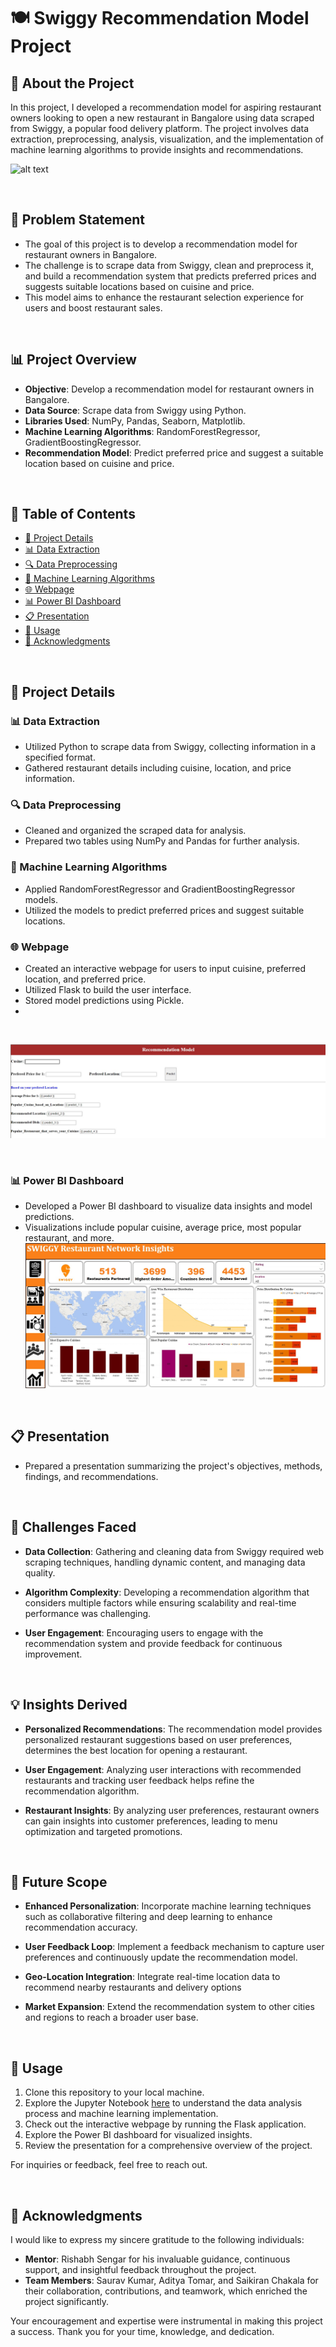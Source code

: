 # 🍽️ Swiggy Recommendation Model Project

## 📌 About the Project

In this project, I developed a recommendation model for aspiring restaurant owners looking to open a new restaurant in Bangalore using data scraped from Swiggy, a popular food delivery platform. The project involves data extraction, preprocessing, analysis, visualization, and the implementation of machine learning algorithms to provide insights and recommendations.

![alt text](https://github.com/mayurpaunikar7/Swiggy-Reccomendation-Model-/assets/104827070/7f4f2657-8a8a-4f5e-aa09-40eeafddd480)

<br>


## 🚀 Problem Statement
- The goal of this project is to develop a recommendation model for restaurant owners in Bangalore.
- The challenge is to scrape data from Swiggy, clean and preprocess it, and build a recommendation system that predicts preferred prices and suggests suitable locations based on cuisine and price. 
- This model aims to enhance the restaurant selection experience for users and boost restaurant sales.

<br>

## 📊 Project Overview

- **Objective**: Develop a recommendation model for restaurant owners in Bangalore.
- **Data Source**: Scrape data from Swiggy using Python.
- **Libraries Used**: NumPy, Pandas, Seaborn, Matplotlib.
- **Machine Learning Algorithms**: RandomForestRegressor, GradientBoostingRegressor.
- **Recommendation Model**: Predict preferred price and suggest a suitable location based on cuisine and price.

<br>

## 📑 Table of Contents

- [📌 Project Details](#project-details)
- [📊 Data Extraction](#data-extraction)
- [🔍 Data Preprocessing](#data-preprocessing)
- [🧮 Machine Learning Algorithms](#machine-learning-algorithms)
- [🌐 Webpage](#webpage)
- [📊 Power BI Dashboard](#power-bi-dashboard)
- [📋 Presentation](#presentation)
- [🚀 Usage](#usage)
- [🙏 Acknowledgments](#acknowledgments)

<br>

## 📌 Project Details

### 📊 Data Extraction

- Utilized Python to scrape data from Swiggy, collecting information in a specified format.
- Gathered restaurant details including cuisine, location, and price information.

### 🔍 Data Preprocessing

- Cleaned and organized the scraped data for analysis.
- Prepared two tables using NumPy and Pandas for further analysis.

### 🧮 Machine Learning Algorithms

- Applied RandomForestRegressor and GradientBoostingRegressor models.
- Utilized the models to predict preferred prices and suggest suitable locations.

### 🌐 Webpage

- Created an interactive webpage for users to input cuisine, preferred location, and preferred price.
- Utilized Flask to build the user interface.
- Stored model predictions using Pickle.
- 
<br>

![alt text](https://github.com/mayurpaunikar7/Swiggy-Reccomendation-Model-/blob/main/Images/WhatsApp%20Image%202023-09-22%20at%2010.56.33%20PM.jpeg)

<br>

### 📊 Power BI Dashboard

- Developed a Power BI dashboard to visualize data insights and model predictions.
- Visualizations include popular cuisine, average price, most popular restaurant, and more.
![alt text](https://github.com/mayurpaunikar7/Swiggy-Reccomendation-Model-/blob/main/Images/Dashboard.jpeg)

<br>

## 📋 Presentation

- Prepared a presentation summarizing the project's objectives, methods, findings, and recommendations.

<br>

## 🌟 Challenges Faced

- **Data Collection**: Gathering and cleaning data from Swiggy required web scraping techniques, handling dynamic content, and managing data quality.

- **Algorithm Complexity**: Developing a recommendation algorithm that considers multiple factors while ensuring scalability and real-time performance was challenging.

- **User Engagement**: Encouraging users to engage with the recommendation system and provide feedback for continuous improvement.

<br>

## 💡 Insights Derived

- **Personalized Recommendations**: The recommendation model provides personalized restaurant suggestions based on user preferences, determines the best location for opening a restaurant.

- **User Engagement**: Analyzing user interactions with recommended restaurants and tracking user feedback helps refine the recommendation algorithm.

- **Restaurant Insights**: By analyzing user preferences, restaurant owners can gain insights into customer preferences, leading to menu optimization and targeted promotions.

<br>

## 🚀 Future Scope

- **Enhanced Personalization**: Incorporate machine learning techniques such as collaborative filtering and deep learning to enhance recommendation accuracy.

- **User Feedback Loop**: Implement a feedback mechanism to capture user preferences and continuously update the recommendation model.

- **Geo-Location Integration**: Integrate real-time location data to recommend nearby restaurants and delivery options

- **Market Expansion**: Extend the recommendation system to other cities and regions to reach a broader user base.

<br>

## 📝 Usage

1. Clone this repository to your local machine.
2. Explore the Jupyter Notebook [here](https://github.com/mayurpaunikar7/Swiggy-Reccomendation-Model-/blob/main/Ml%20Model/ml_project.ipynb) to understand the data analysis process and machine learning implementation.
3. Check out the interactive webpage by running the Flask application.
4. Explore the Power BI dashboard for visualized insights.
5. Review the presentation for a comprehensive overview of the project.

For inquiries or feedback, feel free to reach out.

<br>

## 🙏 Acknowledgments

I would like to express my sincere gratitude to the following individuals:

- **Mentor**: Rishabh Sengar for his invaluable guidance, continuous support, and insightful feedback throughout the project.
- **Team Members**: Saurav Kumar, Aditya Tomar, and Saikiran Chakala for their collaboration, contributions, and teamwork, which enriched the project significantly.

Your encouragement and expertise were instrumental in making this project a success. Thank you for your time, knowledge, and dedication.



